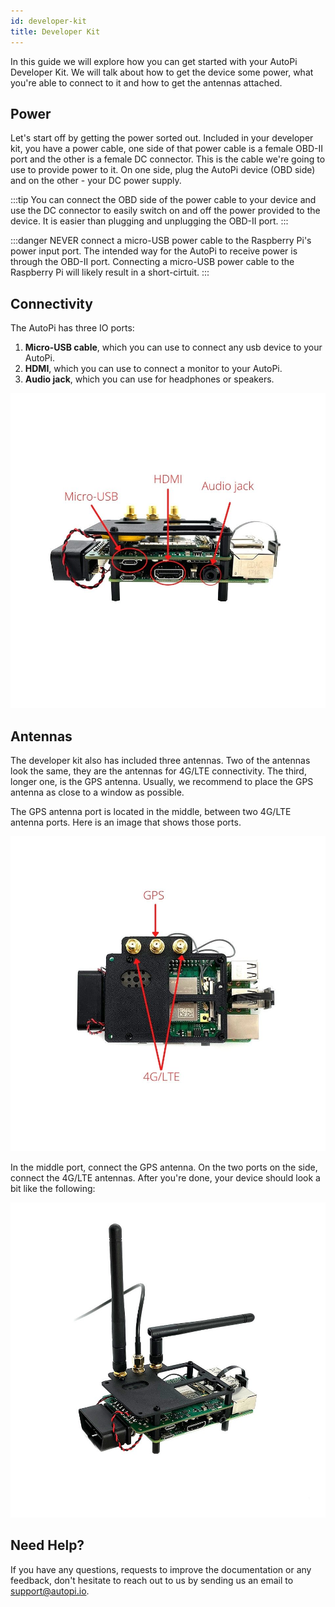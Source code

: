 ```yaml
---
id: developer-kit
title: Developer Kit
---
```


In this guide we will explore how you can get started with your AutoPi Developer Kit. We will talk
about how to get the device some power, what you're able to connect to it and how to get the
antennas attached.

## Power

Let's start off by getting the power sorted out. Included in your developer kit, you have a power
cable, one side of that power cable is a female OBD-II port and the other is a female DC connector.
This is the cable we're going to use to provide power to it. On one side, plug the AutoPi device
(OBD side) and on the other - your DC power supply.

:::tip
You can connect the OBD side of the power cable to your device and use the DC connector to easily
switch on and off the power provided to the device. It is easier than plugging and unplugging the
OBD-II port.
:::

:::danger
NEVER connect a micro-USB power cable to the Raspberry Pi's power input port. The intended way for
the AutoPi to receive power is through the OBD-II port. Connecting a micro-USB power cable to the
Raspberry Pi will likely result in a short-cirtuit.
:::

## Connectivity

The AutoPi has three IO ports:

1. **Micro-USB cable**, which you can use to connect any usb device to your AutoPi.
2. **HDMI**, which you can use to connect a monitor to your AutoPi.
3. **Audio jack**, which you can use for headphones or speakers.

![available I/O](/img/hardware/legacy_devices/autopi_dongle_gen3/developer_kit/available-io.jpg)


## Antennas

The developer kit also has included three antennas. Two of the antennas look the same, they are the
antennas for 4G/LTE connectivity. The third, longer one, is the GPS antenna. Usually, we recommend
to place the GPS antenna as close to a window as possible.

The GPS antenna port is located in the middle, between two 4G/LTE antenna ports. Here is an image
that shows those ports.

![antenna port locations](/img/hardware/legacy_devices/autopi_dongle_gen3/developer_kit/antennas-pre-setup.jpg)

In the middle port, connect the GPS antenna. On the two ports on the side, connect the 4G/LTE
antennas. After you're done, your device should look a bit like the following:

![complete dev kit](/img/hardware/legacy_devices/autopi_dongle_gen3/developer_kit/finished-dev-kit.jpg)

## Need Help?

If you have any questions, requests to improve the documentation or any feedback, don't hesitate
to reach out to us by sending us an email to support@autopi.io.
